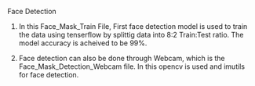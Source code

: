 Face Detection

1. In this Face_Mask_Train File, First face detection model is used to train the data using tenserflow by splittig data into 8:2 Train:Test ratio. The model accuracy is acheived to be 99%.


2. Face detection can also be done through Webcam, which is the Face_Mask_Detection_Webcam file. In this opencv is used and imutils for face detection.
